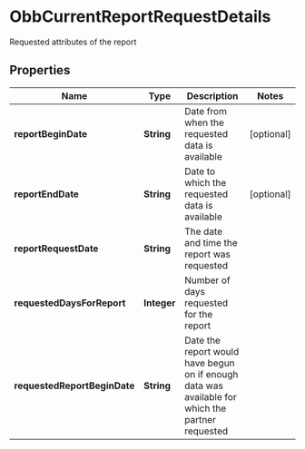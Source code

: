 

# ObbCurrentReportRequestDetails

Requested attributes of the report

## Properties

| Name | Type | Description | Notes |
|------------ | ------------- | ------------- | -------------|
|**reportBeginDate** | **String** | Date from when the requested data is available |  [optional] |
|**reportEndDate** | **String** | Date to which the requested data is available |  [optional] |
|**reportRequestDate** | **String** | The date and time the report was requested |  |
|**requestedDaysForReport** | **Integer** | Number of days requested for the report |  |
|**requestedReportBeginDate** | **String** | Date the report would have begun on if enough data was available for which the partner requested |  |



